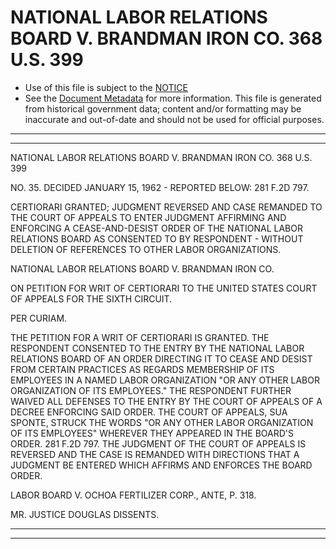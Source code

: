 ---
---

# NATIONAL LABOR RELATIONS BOARD V. BRANDMAN IRON CO. 368 U.S. 399

* Use of this file is subject to the [NOTICE](https://github.com/publicdocs/notice/blob/master/NOTICE)
* See the [Document Metadata](../../../) for more information.
  This file is generated from historical government data; content and/or formatting may be inaccurate and out-of-date and should not be used for official purposes.

----------
----------

NATIONAL LABOR RELATIONS BOARD V. BRANDMAN IRON CO. 368 U.S. 399

NO. 35.  DECIDED JANUARY 15, 1962 - REPORTED BELOW:  281 F.2D 797.

CERTIORARI GRANTED; JUDGMENT REVERSED AND CASE REMANDED TO THE COURT OF APPEALS TO ENTER JUDGMENT AFFIRMING AND ENFORCING A CEASE-AND-DESIST ORDER OF THE NATIONAL LABOR RELATIONS BOARD AS CONSENTED TO BY RESPONDENT - WITHOUT DELETION OF REFERENCES TO OTHER LABOR ORGANIZATIONS.

NATIONAL LABOR RELATIONS BOARD V. BRANDMAN IRON CO.

ON PETITION FOR WRIT OF CERTIORARI TO THE UNITED STATES COURT OF APPEALS FOR THE SIXTH CIRCUIT.

PER CURIAM.

THE PETITION FOR A WRIT OF CERTIORARI IS GRANTED.  THE RESPONDENT CONSENTED TO THE ENTRY BY THE NATIONAL LABOR RELATIONS BOARD OF AN ORDER DIRECTING IT TO CEASE AND DESIST FROM CERTAIN PRACTICES AS REGARDS MEMBERSHIP OF ITS EMPLOYEES IN A NAMED LABOR ORGANIZATION "OR ANY OTHER LABOR ORGANIZATION OF ITS EMPLOYEES."  THE RESPONDENT FURTHER WAIVED ALL DEFENSES TO THE ENTRY BY THE COURT OF APPEALS OF A DECREE ENFORCING SAID ORDER.  THE COURT OF APPEALS, SUA SPONTE, STRUCK THE WORDS "OR ANY OTHER LABOR ORGANIZATION OF ITS EMPLOYEES" WHEREVER THEY APPEARED IN THE BOARD'S ORDER.  281 F.2D 797.  THE JUDGMENT OF THE COURT OF APPEALS IS REVERSED AND THE CASE IS REMANDED WITH DIRECTIONS THAT A JUDGMENT BE ENTERED WHICH AFFIRMS AND ENFORCES THE BOARD ORDER.

LABOR BOARD V. OCHOA FERTILIZER CORP., ANTE, P. 318.

MR. JUSTICE DOUGLAS DISSENTS.


----------
----------

